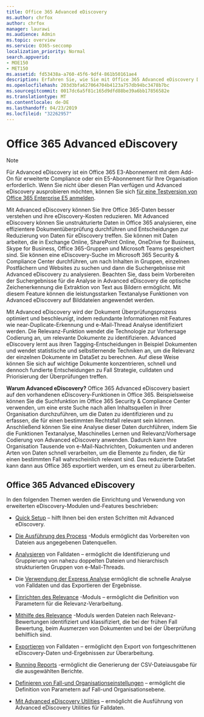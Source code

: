 ```yaml
---
title: Office 365 Advanced eDiscovery
ms.author: chrfox
author: chrfox
manager: laurawi
ms.audience: Admin
ms.topic: overview
ms.service: O365-seccomp
localization_priority: Normal
search.appverid:
- MOE150
- MET150
ms.assetid: fd53438a-a760-45f6-9df4-861b50161ae4
description: Erfahren Sie, wie Sie mit Office 365 Advanced eDiscovery Daten in Office 365 analysieren, Dokumentüberprüfungen optimieren und Entscheidungen für effiziente eDiscovery treffen können.
ms.openlocfilehash: 203d3bfa627064704b4123a757db94bc3478b7bc
ms.sourcegitcommit: 0017dc6a5f81c165d9dfd88be39a6bb17856582e
ms.translationtype: MT
ms.contentlocale: de-DE
ms.lasthandoff: 04/23/2019
ms.locfileid: "32262957"
---
```

# <a name="office-365-advanced-ediscovery"></a>Office 365 Advanced eDiscovery

> [!NOTE]
> Für Advanced eDiscovery ist ein Office 365 E3-Abonnement mit dem Add-On für erweiterte Compliance oder ein E5-Abonnement für Ihre Organisation erforderlich. Wenn Sie nicht über diesen Plan verfügen und Advanced eDiscovery ausprobieren möchten, können Sie sich [für eine Testversion von Office 365 Enterprise E5 anmelden](https://go.microsoft.com/fwlink/p/?LinkID=698279). 
  
Mit Advanced eDiscovery können Sie Ihre Office 365-Daten besser verstehen und ihre eDiscovery-Kosten reduzieren. Mit Advanced eDiscovery können Sie unstrukturierte Daten in Office 365 analysieren, eine effizientere Dokumentüberprüfung durchführen und Entscheidungen zur Reduzierung von Daten für eDiscovery treffen. Sie können mit Daten arbeiten, die in Exchange Online, SharePoint Online, OneDrive for Business, Skype for Business, Office 365-Gruppen und Microsoft Teams gespeichert sind. Sie können eine eDiscovery-Suche im Microsoft 365 Security &amp; Compliance Center durchführen, um nach Inhalten in Gruppen, einzelnen Postfächern und Websites zu suchen und dann die Suchergebnisse mit Advanced eDiscovery zu analysieren. Beachten Sie, dass beim Vorbereiten der Suchergebnisse für die Analyse in Advanced eDiscovery die optische Zeichenerkennung die Extraktion von Text aus Bildern ermöglicht. Mit diesem Feature können die leistungsstarken Textanalyse Funktionen von Advanced eDiscovery auf Bilddateien angewendet werden.
  
Mit Advanced eDiscovery wird der Dokument Überprüfungsprozess optimiert und beschleunigt, indem redundante Informationen mit Features wie near-Duplicate-Erkennung und e-Mail-Thread Analyse identifiziert werden. Die Relevanz-Funktion wendet die Technologie zur Vorhersage Codierung an, um relevante Dokumente zu identifizieren. Advanced eDiscovery lernt aus ihren Tagging-Entscheidungen in Beispiel Dokumenten und wendet statistische und selbstlernende Techniken an, um die Relevanz der einzelnen Dokumente im DataSet zu berechnen. Auf diese Weise können Sie sich auf wichtige Dokumente konzentrieren, schnell und dennoch fundierte Entscheidungen zu Fall Strategie, culldaten und Priorisierung der Überprüfungen treffen.
  
 **Warum Advanced eDiscovery?** Office 365 Advanced eDiscovery basiert auf den vorhandenen eDiscovery-Funktionen in Office 365. Beispielsweise können Sie die Suchfunktion im Office 365 Security &amp; Compliance Center verwenden, um eine erste Suche nach allen Inhaltsquellen in Ihrer Organisation durchzuführen, um die Daten zu identifizieren und zu erfassen, die für einen bestimmten Rechtsfall relevant sein können. Anschließend können Sie eine Analyse dieser Daten durchführen, indem Sie die Funktionen Textanalyse, Maschinelles Lernen und Relevanz/Vorhersage Codierung von Advanced eDiscovery anwenden. Dadurch kann Ihre Organisation Tausende von e-Mail-Nachrichten, Dokumenten und anderen Arten von Daten schnell verarbeiten, um die Elemente zu finden, die für einen bestimmten Fall wahrscheinlich relevant sind. Das reduzierte DataSet kann dann aus Office 365 exportiert werden, um es erneut zu überarbeiten. 
  
## <a name="office-365-advanced-ediscovery"></a>Office 365 Advanced eDiscovery

In den folgenden Themen werden die Einrichtung und Verwendung von erweiterten eDiscovery-Modulen und-Features beschrieben:
  
- [Quick Setup](quick-setup-for-advanced-ediscovery.md) – hilft Ihnen bei den ersten Schritten mit Advanced eDiscovery. 
    
- [Die Ausführung des Process](run-the-process-module-in-advanced-ediscovery.md) -Moduls ermöglicht das Vorbereiten von Dateien aus angegebenen Datenquellen. 
    
- [Analysieren](analyze-case-data-with-advanced-ediscovery.md) von Falldaten – ermöglicht die Identifizierung und Gruppierung von nahezu doppelten Dateien und hierarchisch strukturierten Gruppen von e-Mail-Threads. 

- Die [Verwendung der Express Analyse](use-express-analysis-in-advanced-ediscovery.md) ermöglicht die schnelle Analyse von Falldaten und das Exportieren der Ergebnisse. 
    
- [Einrichten des Relevance](manage-relevance-setup-in-advanced-ediscovery.md) -Moduls – ermöglicht die Definition von Parametern für die Relevanz-Verarbeitung. 
    
- [Mithilfe des Relevance](use-relevance-in-advanced-ediscovery.md) -Moduls werden Dateien nach Relevanz-Bewertungen identifiziert und klassifiziert, die bei der frühen Fall Bewertung, beim Ausmerzen von Dokumenten und bei der Überprüfung behilflich sind. 
    
- [Exportieren](export-case-data-in-advanced-ediscovery.md) von Falldaten – ermöglicht den Export von fortgeschrittenen eDiscovery-Daten und-Ergebnissen zur Überarbeitung. 
    
- [Running Reports](run-reports-in-advanced-ediscovery.md) -ermöglicht die Generierung der CSV-Dateiausgabe für die ausgewählten Berichte. 
    
- [Definieren von Fall-und Organisationseinstellungen](define-case-and-tenant-settings-in-advanced-ediscovery.md) – ermöglicht die Definition von Parametern auf Fall-und Organisationsebene. 
    
- [Mit Advanced eDiscovery Utilities](use-advanced-ediscovery-utilities.md) – ermöglicht die Ausführung von Advanced eDiscovery Utilities für Falldaten. 
